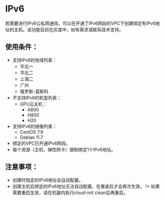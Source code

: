 # IPv6

若需要进行IPv6公私网通信，可以在开通了IPv6网段的VPC下创建绑定有IPv6地址的主机。该功能目前在灰度中，如有需求请联系技术支持。

## 使用条件：
- 支持IPv6的地域列表：
  - 华北一
  - 华北二
  - 上海二
  - 广州
  - 俄罗斯-莫斯科
- 不支持IPv6的机型列表：
  - GPU云主机：
    - A800
    - H800
    - H20
- 支持IPv6的镜像列表：
  - CentOS 7.9
  - Debian 11.7
- 绑定的VPC已开通IPv6网段。
- 每个资源（主机、弹性网卡）限制绑定1个IPv6地址。

## 注意事项：
- 创建时指定的IPv6地址会自动配置。
- 创建主机后绑定的IPv6地址无法自动配置，在重装后才会再次生效。
!> 如果需要重启生效，请在机器内执行cloud-init clean后再重启。


